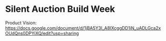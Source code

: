 # Silent Auction Build Week 

Product Vision: https://docs.google.com/document/d/1jBA5Y3I_A8IXcggDD1iN_uADLGca2xOUdQns0DPYiXQ/edit?usp=sharing
